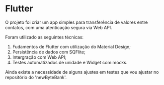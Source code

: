 # Flutter

O projeto foi criar um app simples para transferência de valores entre contatos, com uma atenticação segura via Web API.

Foram utilizado as seguintes técnicas:

1. Fudamentos de Flutter com utilização do Material Design;
2. Persistência de dados com SQFlite;
3. Intergração com Web API;
4. Testes automatizados de unidade e Widget com mocks.

Ainda existe a necessidade de alguns ajustes em testes que vou ajustar no repositório do 'newByteBank'.
